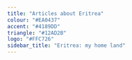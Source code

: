 ```yaml
---
title: "Articles about Eritrea"
colour: "#EA0437"
accent: "#4189DD"
triangle: "#12AD2B"
logo: "#FFC726"
sidebar_title: "Eritrea: my home land"
---
```

